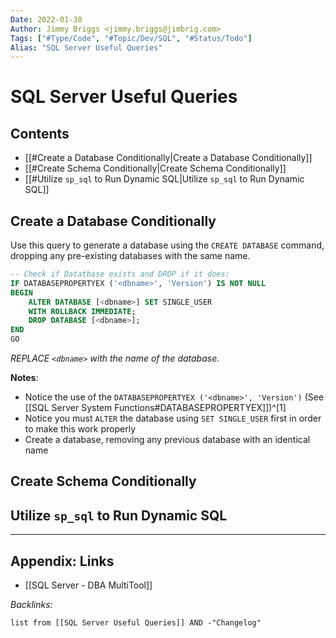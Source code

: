 ```yaml
---
Date: 2022-01-30
Author: Jimmy Briggs <jimmy.briggs@jimbrig.com>
Tags: ["#Type/Code", "#Topic/Dev/SQL", "#Status/Todo"]
Alias: "SQL Server Useful Queries"
---
```


# SQL Server Useful Queries

## Contents

- [[#Create a Database Conditionally|Create a Database Conditionally]]
- [[#Create Schema Conditionally|Create Schema Conditionally]]
- [[#Utilize `sp_sql` to Run Dynamic SQL|Utilize `sp_sql` to Run Dynamic SQL]]



## Create a Database Conditionally

Use this query to generate a database using the `CREATE DATABASE` command, dropping any pre-existing databases with the same name.

```SQL
-- Check if Datatbase exists and DROP if it does:
IF DATABASEPROPERTYEX ('<dbname>', 'Version') IS NOT NULL
BEGIN
    ALTER DATABASE [<dbname>] SET SINGLE_USER
    WITH ROLLBACK IMMEDIATE;
    DROP DATABASE [<dbname>];
END
GO
```

*REPLACE `<dbname>` with the name of the database.*

**Notes**:
- Notice the use of the `DATABASEPROPERTYEX ('<dbname>', 'Version')` (See [[SQL Server System Functions#DATABASEPROPERTYEX]])^[1]
- Notice you must `ALTER` the database using `SET SINGLE_USER` first in order to make this work properly
- Create a database, removing any previous database with an identical name

## Create Schema Conditionally


## Utilize `sp_sql` to Run Dynamic SQL



***

## Appendix: Links

- [[SQL Server - DBA MultiTool]]




*Backlinks:*

```dataview
list from [[SQL Server Useful Queries]] AND -"Changelog"
```

